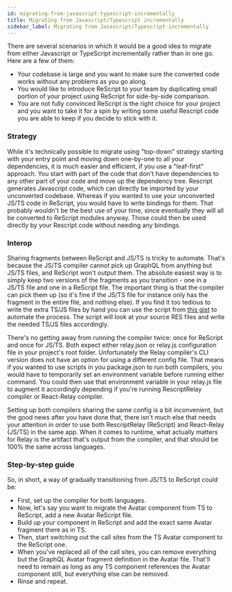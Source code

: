 ```yaml
---
id: migrating-from-javascript-typescript-incrementally
title: Migrating from Javascript/Typescript incrementally
sidebar_label: Migrating from Javascript/Typescript incrementally
---
```


There are several scenarios in which it would be a good idea to migrate from either Javascript or TypeScript incrementally rather than in one go. Here are a few of them:

- Your codebase is large and you want to make sure the converted code works without any problems as you go along.
- You would like to introduce ReScript to your team by duplicating small portion of your project using ReScript for side-by-side comparison.
- You are not fully convinced ReScript is the right choice for your project and you want to take it for a spin by writing some useful Rescript code you are able to keep if you decide to stick with it.

### Strategy

While it's technically possible to migrate using "top-down" strategy starting with your entry point and moving down one-by-one to all your dependencies, it is much easier and efficient, if you use a "leaf-first" approach. You start with part of the code that don't have dependencies to any other part of your code and move up the dependency tree. Rescript generates Javascript code, which can directly be imported by your unconverted codebase. Whereas if you wanted to use your unconverted JS/TS code in ReScript, you would have to write bindings for them. That probably wouldn't be the best use of your time, since eventually they will all be converted to ReScript modules anyway. Those could then be used directly by your Rescript code without needing any bindings.

### Interop

Sharing fragments between ReScript and JS/TS is tricky to automate. That's because the JS/TS compiler cannot pick up GraphQL from anything but JS/TS files, and ReScript won't output them. The absolute easiest way is to simply keep two versions of the fragments as you transition - one in a JS/TS file and one in a ReScript file. The important thing is that the compiler can pick them up (so it's fine if the JS/TS file for instance only has the fragment in the entire file, and nothing else). If you find it too tedious to write the extra TS/JS files by hand you can use the script from [this gist](https://gist.github.com/mellson/2de5f9adda94b928270131cec828c4b1) to automate the process. The script will look at your source RES files and write the needed TS/JS files accordingly.

There's no getting away from running the compiler twice: once for ReScript and once for JS/TS. Both expect either relay.json or relay.js configuration file in your project's root folder. Unfortunately the Relay compiler's CLI version does not have an option for using a different config file. That means if you wanted to use scripts in you package.json to run both compilers, you would have to temporarily set an environment variable before running either command. You could then use that environment variable in your relay.js file to augment it accordingly depending if you're running RescriptRelay compiler or React-Relay compiler.

Setting up both compilers sharing the same config is a bit inconvenient, but the good news after you have done that, there isn't much else that needs your attention in order to use both RescriptRelay (ReScript) and React-Relay (JS/TS) in the same app. When it comes to runtime, what actually matters for Relay is the artifact that's output from the compiler, and that should be 100% the same across languages.

### Step-by-step guide

So, in short, a way of gradually transitioning from JS/TS to ReScript could be:

- First, set up the compiler for both languages.
- Now, let's say you want to migrate the Avatar component from TS to ReScript, add a new Avatar ReScript file.
- Build up your component in ReScript and add the exact same Avatar fragment there as in TS.
- Then, start switching out the call sites from the TS Avatar component to the ReScript one.
- When you've replaced all of the call sites, you can remove everything but the GraphQL Avatar fragment definition in the Avatar file. That'll need to remain as long as any TS component references the Avatar component still, but everything else can be removed.
- Rinse and repeat.
